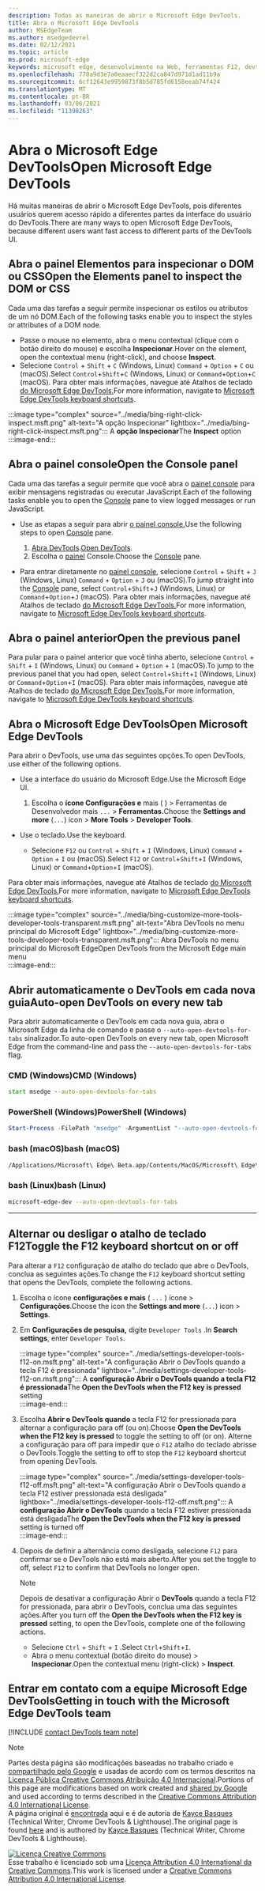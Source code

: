 ```yaml
---
description: Todas as maneiras de abrir o Microsoft Edge DevTools.
title: Abra o Microsoft Edge DevTools
author: MSEdgeTeam
ms.author: msedgedevrel
ms.date: 02/12/2021
ms.topic: article
ms.prod: microsoft-edge
keywords: microsoft edge, desenvolvimento na Web, ferramentas F12, devtools
ms.openlocfilehash: 770a9d3e7a0eaaecf322d2ca847d971d1ad11b9a
ms.sourcegitcommit: 6cf12643e9959873f8b5d785fd6158eeab74f424
ms.translationtype: MT
ms.contentlocale: pt-BR
ms.lasthandoff: 03/06/2021
ms.locfileid: "11398263"
---
```

<!-- Copyright Kayce Basques 

   Licensed under the Apache License, Version 2.0 (the "License");
   you may not use this file except in compliance with the License.
   You may obtain a copy of the License at

       https://www.apache.org/licenses/LICENSE-2.0

   Unless required by applicable law or agreed to in writing, software
   distributed under the License is distributed on an "AS IS" BASIS,
   WITHOUT WARRANTIES OR CONDITIONS OF ANY KIND, either express or implied.
   See the License for the specific language governing permissions and
   limitations under the License. -->

# <a name="open-microsoft-edge-devtools"></a><span data-ttu-id="e2d0e-104">Abra o Microsoft Edge DevTools</span><span class="sxs-lookup"><span data-stu-id="e2d0e-104">Open Microsoft Edge DevTools</span></span>  

<span data-ttu-id="e2d0e-105">Há muitas maneiras de abrir o Microsoft Edge DevTools, pois diferentes usuários querem acesso rápido a diferentes partes da interface do usuário do DevTools.</span><span class="sxs-lookup"><span data-stu-id="e2d0e-105">There are many ways to open Microsoft Edge DevTools, because different users want fast access to different parts of the DevTools UI.</span></span>  

## <a name="open-the-elements-panel-to-inspect-the-dom-or-css"></a><span data-ttu-id="e2d0e-106">Abra o painel Elementos para inspecionar o DOM ou CSS</span><span class="sxs-lookup"><span data-stu-id="e2d0e-106">Open the Elements panel to inspect the DOM or CSS</span></span>  

<span data-ttu-id="e2d0e-107">Cada uma das tarefas a seguir permite inspecionar os estilos ou atributos de um nó DOM.</span><span class="sxs-lookup"><span data-stu-id="e2d0e-107">Each of the following tasks enable you to inspect the styles or attributes of a DOM node.</span></span>

*   <span data-ttu-id="e2d0e-108">Passe o mouse no elemento, abra o menu contextual \(clique com o botão direito do mouse\) e escolha **Inspecionar**.</span><span class="sxs-lookup"><span data-stu-id="e2d0e-108">Hover on the element, open the contextual menu \(right-click\), and choose **Inspect**.</span></span>  
*   <span data-ttu-id="e2d0e-109">Selecione `Control` + `Shift` + `C` \(Windows, Linux\) `Command` + `Option` + `C` ou \(macOS\).</span><span class="sxs-lookup"><span data-stu-id="e2d0e-109">Select `Control`+`Shift`+`C` \(Windows, Linux\) or `Command`+`Option`+`C` \(macOS\).</span></span>  <span data-ttu-id="e2d0e-110">Para obter mais informações, navegue até Atalhos de teclado [do Microsoft Edge DevTools.][DevtoolsShortcutsIndex]</span><span class="sxs-lookup"><span data-stu-id="e2d0e-110">For more information, navigate to [Microsoft Edge DevTools keyboard shortcuts][DevtoolsShortcutsIndex].</span></span>  

:::image type="complex" source="../media/bing-right-click-inspect.msft.png" alt-text="A opção Inspecionar" lightbox="../media/bing-right-click-inspect.msft.png":::
   <span data-ttu-id="e2d0e-112">A **opção Inspecionar**</span><span class="sxs-lookup"><span data-stu-id="e2d0e-112">The **Inspect** option</span></span>  
:::image-end:::  

<!--Navigate to [Get Started With Viewing And Changing CSS][GetStartedCSS].  -->  

## <a name="open-the-console-panel"></a><span data-ttu-id="e2d0e-113">Abra o painel console</span><span class="sxs-lookup"><span data-stu-id="e2d0e-113">Open the Console panel</span></span>  

<span data-ttu-id="e2d0e-114">Cada uma das tarefas a seguir permite que você abra o [painel console][DevtoolsConsoleIndex] para exibir mensagens registradas ou executar JavaScript.</span><span class="sxs-lookup"><span data-stu-id="e2d0e-114">Each of the following tasks enable you to open the [Console][DevtoolsConsoleIndex] pane to view logged messages or run JavaScript.</span></span>  

*   <span data-ttu-id="e2d0e-115">Use as etapas a seguir para abrir [o painel console.][DevtoolsConsoleIndex]</span><span class="sxs-lookup"><span data-stu-id="e2d0e-115">Use the following steps to open [Console][DevtoolsConsoleIndex] pane.</span></span>  
    
    1.  <span data-ttu-id="e2d0e-116">[Abra DevTools](#open-microsoft-edge-devtools).</span><span class="sxs-lookup"><span data-stu-id="e2d0e-116">[Open DevTools](#open-microsoft-edge-devtools).</span></span>  
    1.  <span data-ttu-id="e2d0e-117">Escolha o [painel][DevtoolsConsoleIndex] Console.</span><span class="sxs-lookup"><span data-stu-id="e2d0e-117">Choose the [Console][DevtoolsConsoleIndex] pane.</span></span>  

*   <span data-ttu-id="e2d0e-118">Para entrar diretamente no [painel console,][DevtoolsConsoleIndex] selecione `Control` + `Shift` + `J` \(Windows, Linux\) `Command` + `Option` + `J` ou \(macOS\).</span><span class="sxs-lookup"><span data-stu-id="e2d0e-118">To jump straight into the [Console][DevtoolsConsoleIndex] pane, select `Control`+`Shift`+`J` \(Windows, Linux\) or `Command`+`Option`+`J` \(macOS\).</span></span>  <span data-ttu-id="e2d0e-119">Para obter mais informações, navegue até Atalhos de teclado [do Microsoft Edge DevTools.][DevtoolsShortcutsIndex]</span><span class="sxs-lookup"><span data-stu-id="e2d0e-119">For more information, navigate to [Microsoft Edge DevTools keyboard shortcuts][DevtoolsShortcutsIndex].</span></span>  

<!--Navigate to [Get Started With The Console][ConsoleGetStarted].  -->

## <a name="open-the-previous-panel"></a><span data-ttu-id="e2d0e-120">Abra o painel anterior</span><span class="sxs-lookup"><span data-stu-id="e2d0e-120">Open the previous panel</span></span>  

<span data-ttu-id="e2d0e-121">Para pular para o painel anterior que você tinha aberto, selecione `Control` + `Shift` + `I` \(Windows, Linux\) ou `Command` + `Option` + `I` \(macOS\).</span><span class="sxs-lookup"><span data-stu-id="e2d0e-121">To jump to the previous panel that you had open, select `Control`+`Shift`+`I` \(Windows, Linux\) or `Command`+`Option`+`I` \(macOS\).</span></span>  <span data-ttu-id="e2d0e-122">Para obter mais informações, navegue até Atalhos de teclado [do Microsoft Edge DevTools.][DevtoolsShortcutsIndex]</span><span class="sxs-lookup"><span data-stu-id="e2d0e-122">For more information, navigate to [Microsoft Edge DevTools keyboard shortcuts][DevtoolsShortcutsIndex].</span></span>  

## <a name="open-microsoft-edge-devtools"></a><span data-ttu-id="e2d0e-123">Abra o Microsoft Edge DevTools</span><span class="sxs-lookup"><span data-stu-id="e2d0e-123">Open Microsoft Edge DevTools</span></span>  

<span data-ttu-id="e2d0e-124">Para abrir o DevTools, use uma das seguintes opções.</span><span class="sxs-lookup"><span data-stu-id="e2d0e-124">To open DevTools, use either of the following options.</span></span>  

*   <span data-ttu-id="e2d0e-125">Use a interface do usuário do Microsoft Edge.</span><span class="sxs-lookup"><span data-stu-id="e2d0e-125">Use the Microsoft Edge UI.</span></span>  
    
    1.  <span data-ttu-id="e2d0e-126">Escolha o **ícone Configurações e** mais \( \) > Ferramentas de Desenvolvedor mais `...`   >   **Ferramentas.**</span><span class="sxs-lookup"><span data-stu-id="e2d0e-126">Choose the **Settings and more** \(`...`\) icon >  **More Tools** >  **Developer Tools**.</span></span>  
    
*   <span data-ttu-id="e2d0e-127">Use o teclado.</span><span class="sxs-lookup"><span data-stu-id="e2d0e-127">Use the keyboard.</span></span>  
    *   <span data-ttu-id="e2d0e-128">Selecione `F12` ou `Control` + `Shift` + `I` \(Windows, Linux\) `Command` + `Option` + `I` ou \(macOS\).</span><span class="sxs-lookup"><span data-stu-id="e2d0e-128">Select `F12` or `Control`+`Shift`+`I` \(Windows, Linux\) or `Command`+`Option`+`I` \(macOS\).</span></span>  

<span data-ttu-id="e2d0e-129">Para obter mais informações, navegue até Atalhos de teclado [do Microsoft Edge DevTools.][DevtoolsShortcutsIndex]</span><span class="sxs-lookup"><span data-stu-id="e2d0e-129">For more information, navigate to [Microsoft Edge DevTools keyboard shortcuts][DevtoolsShortcutsIndex].</span></span>  

:::image type="complex" source="../media/bing-customize-more-tools-developer-tools-transparent.msft.png" alt-text="Abra DevTools no menu principal do Microsoft Edge" lightbox="../media/bing-customize-more-tools-developer-tools-transparent.msft.png":::
   <span data-ttu-id="e2d0e-131">Abra DevTools no menu principal do Microsoft Edge</span><span class="sxs-lookup"><span data-stu-id="e2d0e-131">Open DevTools from the Microsoft Edge main menu</span></span>  
:::image-end:::  

## <a name="auto-open-devtools-on-every-new-tab"></a><span data-ttu-id="e2d0e-132">Abrir automaticamente o DevTools em cada nova guia</span><span class="sxs-lookup"><span data-stu-id="e2d0e-132">Auto-open DevTools on every new tab</span></span>  

<span data-ttu-id="e2d0e-133">Para abrir automaticamente o DevTools em cada nova guia, abra o Microsoft Edge da linha de comando e passe o `--auto-open-devtools-for-tabs` sinalizador.</span><span class="sxs-lookup"><span data-stu-id="e2d0e-133">To auto-open DevTools on every new tab, open Microsoft Edge from the command-line and pass the `--auto-open-devtools-for-tabs` flag.</span></span>  

### [<a name="cmd-windows"></a><span data-ttu-id="e2d0e-134">CMD (Windows)</span><span class="sxs-lookup"><span data-stu-id="e2d0e-134">CMD (Windows)</span></span>](#tab/cmd-Windows/)  

<a id="auto-open-devtools-command-line"></a>  

```cmd
start msedge --auto-open-devtools-for-tabs
```  

### [<a name="powershell-windows"></a><span data-ttu-id="e2d0e-135">PowerShell (Windows)</span><span class="sxs-lookup"><span data-stu-id="e2d0e-135">PowerShell (Windows)</span></span>](#tab/powershell-Windows/)  

<a id="auto-open-devtools-command-line"></a>  

```powershell
Start-Process -FilePath "msedge" -ArgumentList "--auto-open-devtools-for-tabs"
```  

### [<a name="bash-macos"></a><span data-ttu-id="e2d0e-136">bash (macOS)</span><span class="sxs-lookup"><span data-stu-id="e2d0e-136">bash (macOS)</span></span>](#tab/bash-macos/)  

<a id="auto-open-devtools-command-line"></a>  

```bash
/Applications/Microsoft\ Edge\ Beta.app/Contents/MacOS/Microsoft\ Edge\ Beta --auto-open-devtools-for-tabs
```  

### [<a name="bash-linux"></a><span data-ttu-id="e2d0e-137">bash (Linux)</span><span class="sxs-lookup"><span data-stu-id="e2d0e-137">bash (Linux)</span></span>](#tab/bash-linux/)  

<a id="auto-open-devtools-command-line"></a>  

```bash
microsoft-edge-dev --auto-open-devtools-for-tabs
```  

* * *  

## <a name="toggle-the-f12-keyboard-shortcut-on-or-off"></a><span data-ttu-id="e2d0e-138">Alternar ou desligar o atalho de teclado F12</span><span class="sxs-lookup"><span data-stu-id="e2d0e-138">Toggle the F12 keyboard shortcut on or off</span></span>  

<span data-ttu-id="e2d0e-139">Para alterar a `F12` configuração de atalho do teclado que abre o DevTools, conclua as seguintes ações.</span><span class="sxs-lookup"><span data-stu-id="e2d0e-139">To change the `F12` keyboard shortcut setting that opens the DevTools, complete the following actions.</span></span>  

1.  <span data-ttu-id="e2d0e-140">Escolha o ícone **configurações e mais** \( `...` \) ícone > **Configurações**.</span><span class="sxs-lookup"><span data-stu-id="e2d0e-140">Choose the icon the **Settings and more** \(`...`\) icon > **Settings**.</span></span>  
1.  <span data-ttu-id="e2d0e-141">Em **Configurações de pesquisa,** digite `Developer Tools` .</span><span class="sxs-lookup"><span data-stu-id="e2d0e-141">In **Search settings**, enter `Developer Tools`.</span></span>  
    
    :::image type="complex" source="../media/settings-developer-tools-f12-on.msft.png" alt-text="A configuração Abrir o DevTools quando a tecla F12 é pressionada" lightbox="../media/settings-developer-tools-f12-on.msft.png":::
       <span data-ttu-id="e2d0e-143">A **configuração Abrir o DevTools quando a tecla F12 é pressionada**</span><span class="sxs-lookup"><span data-stu-id="e2d0e-143">The **Open the DevTools when the F12 key is pressed** setting</span></span>  
    :::image-end:::  
    
1.  <span data-ttu-id="e2d0e-144">Escolha **Abrir o DevTools quando** a tecla F12 for pressionada para alternar a configuração para off \(ou on\).</span><span class="sxs-lookup"><span data-stu-id="e2d0e-144">Choose **Open the DevTools when the F12 key is pressed** to toggle the setting to off \(or on\).</span></span>  <span data-ttu-id="e2d0e-145">Alterne a configuração para off para impedir que o `F12` atalho do teclado abrisse o DevTools.</span><span class="sxs-lookup"><span data-stu-id="e2d0e-145">Toggle the setting to off to stop the `F12` keyboard shortcut from opening DevTools.</span></span>  
    
    :::image type="complex" source="../media/settings-developer-tools-f12-off.msft.png" alt-text="A configuração Abrir o DevTools quando a tecla F12 estiver pressionada está desligada" lightbox="../media/settings-developer-tools-f12-off.msft.png":::
       <span data-ttu-id="e2d0e-147">A **configuração Abrir o DevTools** quando a tecla F12 estiver pressionada está desligada</span><span class="sxs-lookup"><span data-stu-id="e2d0e-147">The **Open the DevTools when the F12 key is pressed** setting is turned off</span></span>  
    :::image-end:::  
    
1.  <span data-ttu-id="e2d0e-148">Depois de definir a alternância como desligada, selecione `F12` para confirmar se o DevTools não está mais aberto.</span><span class="sxs-lookup"><span data-stu-id="e2d0e-148">After you set the toggle to off, select `F12` to confirm that DevTools no longer open.</span></span>  
    
    > [!NOTE]
    > <span data-ttu-id="e2d0e-149">Depois de desativar a configuração Abrir o **DevTools** quando a tecla F12 for pressionada, para abrir o DevTools, conclua uma das seguintes ações.</span><span class="sxs-lookup"><span data-stu-id="e2d0e-149">After you turn off the **Open the DevTools when the F12 key is pressed** setting, to open the DevTools, complete one of the following actions.</span></span>  
    > 
    > *   <span data-ttu-id="e2d0e-150">Selecione `Ctrl` + `Shift` + `I` .</span><span class="sxs-lookup"><span data-stu-id="e2d0e-150">Select `Ctrl`+`Shift`+`I`.</span></span>  
    > *   <span data-ttu-id="e2d0e-151">Abra o menu contextual \(botão direito do mouse\) > **Inspecionar**.</span><span class="sxs-lookup"><span data-stu-id="e2d0e-151">Open the contextual menu \(right-click\) > **Inspect**.</span></span>  
    
## <a name="getting-in-touch-with-the-microsoft-edge-devtools-team"></a><span data-ttu-id="e2d0e-152">Entrar em contato com a equipe Microsoft Edge DevTools</span><span class="sxs-lookup"><span data-stu-id="e2d0e-152">Getting in touch with the Microsoft Edge DevTools team</span></span>  

[!INCLUDE [contact DevTools team note](../includes/contact-devtools-team-note.md)]  

<!-- links -->  

[DevtoolsConsoleIndex]: ../console/index.md "Visão geral do console | Microsoft Docs"  
[DevtoolsShortcutsIndex]: ../shortcuts/index.md "Atalhos de teclado do Microsoft Edge DevTools | Microsoft Docs"  

<!--[ConsoleGetStarted]: /microsoft-edge/devtools-guide-chromium/console/get-started ""  -->  
<!--[GetStartedCSS]: /microsoft-edge/devtools-guide-chromium/css "CSS"  -->

> [!NOTE]
> <span data-ttu-id="e2d0e-155">Partes desta página são modificações baseadas no trabalho criado e [compartilhado pelo Google][GoogleSitePolicies] e usadas de acordo com os termos descritos na [Licença Pública Creative Commons Atribuição 4.0 Internacional][CCA4IL].</span><span class="sxs-lookup"><span data-stu-id="e2d0e-155">Portions of this page are modifications based on work created and [shared by Google][GoogleSitePolicies] and used according to terms described in the [Creative Commons Attribution 4.0 International License][CCA4IL].</span></span>  
> <span data-ttu-id="e2d0e-156">A página original é [encontrada](https://developers.google.com/web/tools/chrome-devtools/open) aqui e é de autoria de [Kayce Basques][KayceBasques] \(Technical Writer, Chrome DevTools \& Lighthouse\).</span><span class="sxs-lookup"><span data-stu-id="e2d0e-156">The original page is found [here](https://developers.google.com/web/tools/chrome-devtools/open) and is authored by [Kayce Basques][KayceBasques] \(Technical Writer, Chrome DevTools \& Lighthouse\).</span></span>  

[![Licença Creative Commons][CCby4Image]][CCA4IL]  
<span data-ttu-id="e2d0e-158">Esse trabalho é licenciado sob uma [Licença Attribution 4.0 International da Creative Commons][CCA4IL].</span><span class="sxs-lookup"><span data-stu-id="e2d0e-158">This work is licensed under a [Creative Commons Attribution 4.0 International License][CCA4IL].</span></span>  

[CCA4IL]: https://creativecommons.org/licenses/by/4.0  
[CCby4Image]: https://i.creativecommons.org/l/by/4.0/88x31.png  
[GoogleSitePolicies]: https://developers.google.com/terms/site-policies  
[KayceBasques]: https://developers.google.com/web/resources/contributors/kaycebasques  
